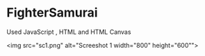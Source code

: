 # FighterSamurai
Used JavaScript , HTML and HTML Canvas

<img src="sc1.png" alt="Screeshot 1 width="800" height="600"">

